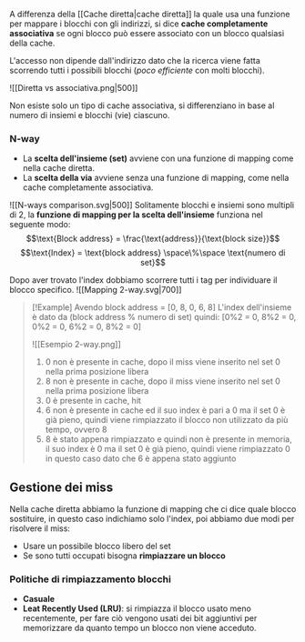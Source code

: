 A differenza della [[Cache diretta|cache diretta]]  la quale usa una funzione per mappare i blocchi con gli indirizzi, si dice **cache completamente associativa** se ogni blocco può essere associato con un blocco qualsiasi della cache.

L'accesso non dipende dall'indirizzo dato che la ricerca viene fatta scorrendo tutti i possibili blocchi (_poco efficiente_ con molti blocchi).

![[Diretta vs associativa.png|500]]

Non esiste solo un tipo di cache associativa, si differenziano in base al numero di insiemi e blocchi (vie) ciascuno.

### N-way
- La **scelta dell'insieme (set)** avviene con una funzione di mapping come nella cache diretta.
- La **scelta della via** avviene senza una funzione di mapping, come nella cache completamente associativa.

![[N-ways comparison.svg|500]]
Solitamente blocchi e insiemi sono multipli di 2, la **funzione di mapping per la scelta dell'insieme** funziona nel seguente modo:
$$\text{Block address} = \frac{\text{address}}{\text{block size}}$$
$$\text{Index} = \text{block address} \space\%\space \text{numero di set}$$

Dopo aver trovato l'index dobbiamo scorrere tutti i tag per individuare il blocco specifico.
![[Mapping 2-way.svg|700]]
>[!Example]
>Avendo block address = [0, 8, 0, 6, 8]
>L'index dell'insieme è dato da (block address % numero di set) quindi:
>[0%2 = 0, 8%2 = 0, 0%2 = 0, 6%2 = 0, 8%2 = 0]
>
>![[Esempio 2-way.png]]
>1. 0 non è presente in cache, dopo il miss viene inserito nel set 0 nella prima posizione libera
>2. 8 non è presente in cache, dopo il miss viene inserito nel set 0 nella prima posizione libera
>3. 0 è presente in cache, hit
>4. 6 non è presente in cache ed il suo index è pari a 0 ma il set 0 è già pieno, quindi viene rimpiazzato il blocco non utilizzato da più tempo, ovvero 8
>5. 8 è stato appena rimpiazzato e quindi non è presente in memoria, il suo index è 0 ma il set 0 è già pieno, quindi viene rimpiazzato 0 in questo caso dato che 6 è appena stato aggiunto

## Gestione dei miss
Nella cache diretta abbiamo la funzione di mapping che ci dice quale blocco sostituire, in questo caso indichiamo solo l'index, poi abbiamo due modi per risolvere il miss:
- Usare un possibile blocco libero del set
- Se sono tutti occupati bisogna **rimpiazzare un blocco** 

### Politiche di rimpiazzamento blocchi
- **Casuale** 
- **Leat Recently Used (LRU)**: si rimpiazza il blocco usato meno recentemente, per fare ciò vengono usati dei bit aggiuntivi per memorizzare da quanto tempo un blocco non viene acceduto.

